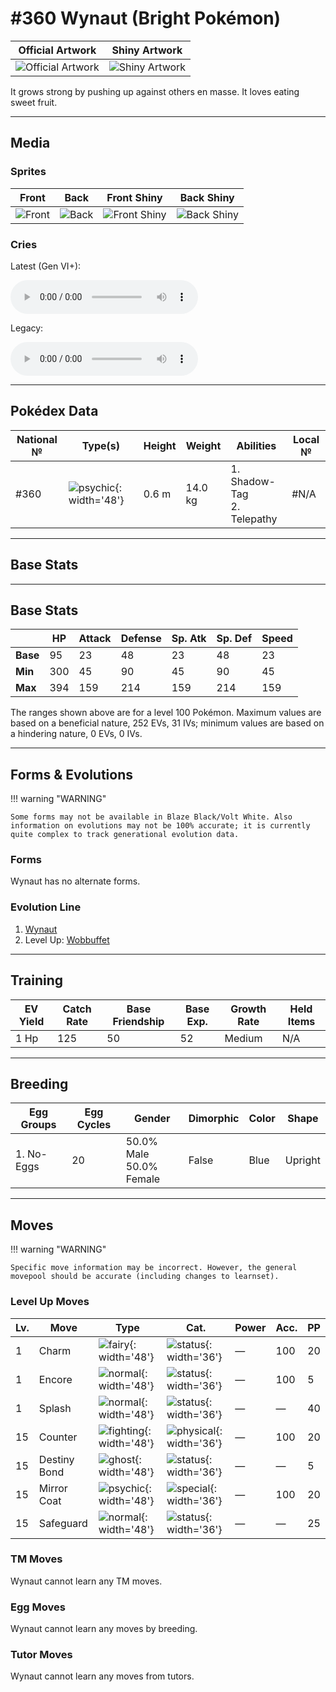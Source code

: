 # #360 Wynaut (Bright Pokémon)

| Official Artwork | Shiny Artwork |
| --- | --- |
| ![Official Artwork](../assets/sprites/wynaut/official_artwork.png) | ![Shiny Artwork](../assets/sprites/wynaut/official_artwork_shiny.png) |

It grows strong by pushing up against others en masse. It loves eating sweet fruit.

---

## Media

### Sprites

| Front | Back | Front Shiny | Back Shiny |
| --- | --- | --- | --- |
| ![Front](../assets/sprites/wynaut/front.gif) | ![Back](../assets/sprites/wynaut/back.gif) | ![Front Shiny](../assets/sprites/wynaut/front_shiny.gif) | ![Back Shiny](../assets/sprites/wynaut/back_shiny.gif) |

### Cries

Latest (Gen VI+):
<p><audio controls>
  <source src='../assets/cries/wynaut/latest.ogg' type='audio/ogg'>
  Your browser does not support the audio element.
</audio></p>

Legacy:
<p><audio controls>
  <source src='../assets/cries/wynaut/legacy.ogg' type='audio/ogg'>
  Your browser does not support the audio element.
</audio></p>

---

## Pokédex Data

| National № | Type(s) | Height | Weight | Abilities | Local № |
|------------|---------|--------|--------|-----------|---------|
| #360 | ![psychic](../assets/types/psychic.png){: width='48'} | 0.6 m | 14.0 kg | 1. Shadow-Tag<br>2. Telepathy | #N/A |

---

## Base Stats
---

## Base Stats
|   | HP | Attack | Defense | Sp. Atk | Sp. Def | Speed |
|---|----|--------|---------|---------|---------|-------|
| **Base** | 95 | 23 | 48 | 23 | 48 | 23 |
| **Min** | 300 | 45 | 90 | 45 | 90 | 45 |
| **Max** | 394 | 159 | 214 | 159 | 214 | 159 |

The ranges shown above are for a level 100 Pokémon. Maximum values are based on a beneficial nature, 252 EVs, 31 IVs; minimum values are based on a hindering nature, 0 EVs, 0 IVs.

---

## Forms & Evolutions

!!! warning "WARNING"

    Some forms may not be available in Blaze Black/Volt White. Also information on evolutions may not be 100% accurate; it is currently quite complex to track generational evolution data.

### Forms

Wynaut has no alternate forms.

### Evolution Line

1. [Wynaut](wynaut.md/)
1. Level Up: [Wobbuffet](wobbuffet.md/)

---

## Training

| EV Yield | Catch Rate | Base Friendship | Base Exp. | Growth Rate | Held Items |
|----------|------------|-----------------|-----------|-------------|------------|
| 1 Hp | 125 | 50 | 52 | Medium | N/A |

---

## Breeding

| Egg Groups | Egg Cycles | Gender | Dimorphic | Color | Shape |
|------------|------------|--------|-----------|-------|-------|
| 1. No-Eggs | 20 | 50.0% Male<br>50.0% Female | False | Blue | Upright |

---

## Moves

!!! warning "WARNING"

    Specific move information may be incorrect. However, the general movepool should be accurate (including changes to learnset).

### Level Up Moves

Lv. | Move | Type | Cat. | Power | Acc. | PP
--- | --- | --- | --- | --- | --- | ---
| 1 | Charm | ![fairy](../assets/types/fairy.png){: width='48'} | ![status](../assets/move_category/status.png){: width='36'} | — | 100 | 20 |
| 1 | Encore | ![normal](../assets/types/normal.png){: width='48'} | ![status](../assets/move_category/status.png){: width='36'} | — | 100 | 5 |
| 1 | Splash | ![normal](../assets/types/normal.png){: width='48'} | ![status](../assets/move_category/status.png){: width='36'} | — | — | 40 |
| 15 | Counter | ![fighting](../assets/types/fighting.png){: width='48'} | ![physical](../assets/move_category/physical.png){: width='36'} | — | 100 | 20 |
| 15 | Destiny Bond | ![ghost](../assets/types/ghost.png){: width='48'} | ![status](../assets/move_category/status.png){: width='36'} | — | — | 5 |
| 15 | Mirror Coat | ![psychic](../assets/types/psychic.png){: width='48'} | ![special](../assets/move_category/special.png){: width='36'} | — | 100 | 20 |
| 15 | Safeguard | ![normal](../assets/types/normal.png){: width='48'} | ![status](../assets/move_category/status.png){: width='36'} | — | — | 25 |

### TM Moves

Wynaut cannot learn any TM moves.
### Egg Moves

Wynaut cannot learn any moves by breeding.
### Tutor Moves

Wynaut cannot learn any moves from tutors.
